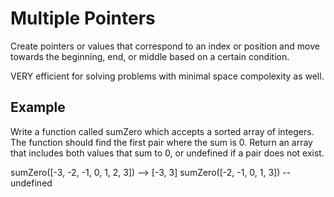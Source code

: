 # Multiple Pointers
Create pointers or values that correspond to an index or position and move towards the beginning, end, or middle based on a certain condition.

VERY efficient for solving problems with minimal space compolexity as well.

## Example
Write a function called sumZero which accepts a sorted array of integers. The function should find the first pair where the sum is 0. Return an array that includes both values that sum to 0, or undefined if a pair does not exist.

sumZero([-3, -2, -1, 0, 1, 2, 3]) --> [-3, 3]
sumZero([-2, -1, 0, 1, 3]) -- undefined